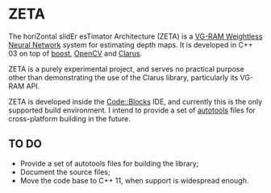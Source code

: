 ZETA
====

The horiZontal slidEr esTimator Architecture (ZETA) is a [VG-RAM Weightless Neural Network](http://www.researchgate.net/publication/220000031_VG-RAM_WNN_Approach_to_Monocular_Depth_Perception?ev=prf_pub) system for estimating depth maps. It is developed in C++ 03 on top of [boost](http://www.boost.org/), [OpenCV](http://opencv.org/) and [Clarus](https://github.com/xperroni/Clarus).

ZETA is a purely experimental project, and serves no practical purpose other than demonstrating the use of the Clarus library, particularly its VG-RAM API.

ZETA is developed inside the [Code::Blocks](http://www.codeblocks.org/) IDE, and currently this is the only supported build environment. I intend to provide a set of [autotools](http://www.gnu.org/savannah-checkouts/gnu/automake/manual/html_node/index.html#Top) files for cross-platform building in the future.

TO DO
-----

* Provide a set of autotools files for building the library;
* Document the source files;
* Move the code base to C++ 11, when support is widespread enough.

